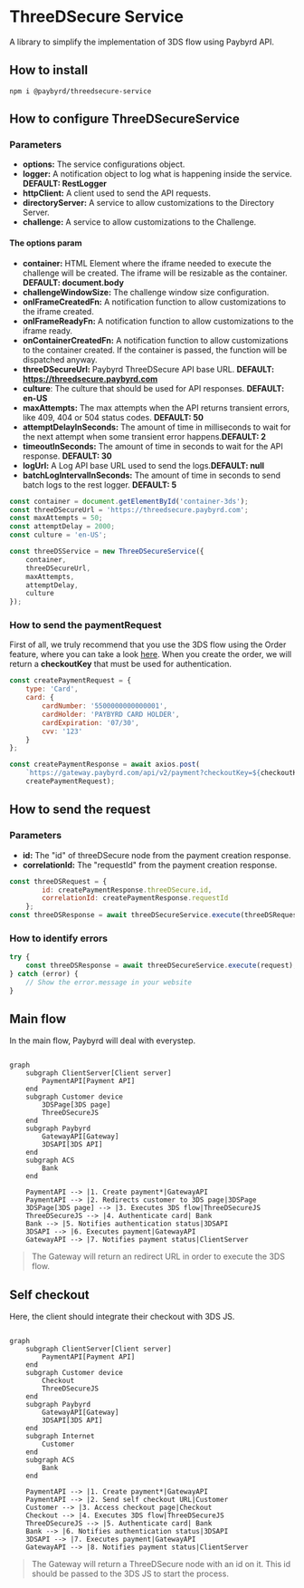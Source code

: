 # ThreeDSecure Service

A library to simplify the implementation of 3DS flow using Paybyrd API.

## How to install

```npm i @paybyrd/threedsecure-service```

## How to configure ThreeDSecureService

### Parameters

* **options:** The service configurations object.
* **logger:** A notification object to log what is happening inside the service. **DEFAULT: RestLogger**
* **httpClient:** A client used to send the API requests.
* **directoryServer:** A service to allow customizations to the Directory Server.
* **challenge:** A service to allow customizations to the Challenge.

#### The options param

* **container:** HTML Element where the iframe needed to execute the challenge will be created. The iframe will be resizable as the container. 
**DEFAULT: document.body**
* **challengeWindowSize:** The challenge window size configuration.
* **onIFrameCreatedFn:** A notification function to allow customizations to the iframe created.
* **onIFrameReadyFn:** A notification function to allow customizations to the iframe ready.
* **onContainerCreatedFn:** A notification function to allow customizations to the container created. If the container is passed, the function will be dispatched anyway.
* **threeDSecureUrl:** Paybyrd ThreeDSecure API base URL. **DEFAULT: https://threedsecure.paybyrd.com**
* **culture**: The culture that should be used for API responses. **DEFAULT: en-US**
* **maxAttempts:** The max attempts when the API returns transient errors, like 409, 404 or 504 status codes. **DEFAULT: 50**
* **attemptDelayInSeconds:** The amount of time in milliseconds to wait for the next attempt when some transient error happens.**DEFAULT: 2**
* **timeoutInSeconds:** The amount of time in seconds to wait for the API response. **DEFAULT: 30**
* **logUrl:** A Log API base URL used to send the logs.**DEFAULT: null**
* **batchLogIntervalInSeconds:** The amount of time in seconds to send batch logs to the rest logger. **DEFAULT: 5**


```js
const container = document.getElementById('container-3ds');
const threeDSecureUrl = 'https://threedsecure.paybyrd.com';
const maxAttempts = 50;
const attemptDelay = 2000;
const culture = 'en-US';

const threeDSService = new ThreeDSecureService({
    container,
    threeDSecureUrl,
    maxAttempts,
    attemptDelay,
    culture
});
```

### How to send the paymentRequest

First of all, we truly recommend that you use the 3DS flow using the Order feature, where you can take a look [here](https://docs.paybyrd.com/docs/hosted-form-v2). When you create the order, we will return a **checkoutKey** that must be used for authentication.

```js
const createPaymentRequest = {
    type: 'Card',
    card: {
        cardNumber: '5500000000000001',
        cardHolder: 'PAYBYRD CARD HOLDER',
        cardExpiration: '07/30',
        cvv: '123'
    }
};

const createPaymentResponse = await axios.post(
    `https://gateway.paybyrd.com/api/v2/payment?checkoutKey=${checkoutKey}`,
    createPaymentRequest);
```

## How to send the request

### Parameters
* **id:** The "id" of threeDSecure node from the payment creation response.
* **correlationId:** The "requestId" from the payment creation response.

```js
const threeDSRequest = {
        id: createPaymentResponse.threeDSecure.id,
        correlationId: createPaymentResponse.requestId
    };
const threeDSResponse = await threeDSecureService.execute(threeDSRequest);
```

### How to identify errors

```js
try {
    const threeDSResponse = await threeDSecureService.execute(request);
} catch (error) {
    // Show the error.message in your website
}
```

## Main flow

In the main flow, Paybyrd will deal with everystep.

```mermaid

graph
    subgraph ClientServer[Client server]
        PaymentAPI[Payment API]
    end
    subgraph Customer device
        3DSPage[3DS page]
        ThreeDSecureJS
    end
    subgraph Paybyrd
        GatewayAPI[Gateway]
        3DSAPI[3DS API]
    end
    subgraph ACS
        Bank
    end

    PaymentAPI --> |1. Create payment*|GatewayAPI
    PaymentAPI --> |2. Redirects customer to 3DS page|3DSPage
    3DSPage[3DS page] --> |3. Executes 3DS flow|ThreeDSecureJS
    ThreeDSecureJS --> |4. Authenticate card| Bank
    Bank --> |5. Notifies authentication status|3DSAPI
    3DSAPI --> |6. Executes payment|GatewayAPI
    GatewayAPI --> |7. Notifies payment status|ClientServer
```

> The Gateway will return an redirect URL in order to execute the 3DS flow.

## Self checkout

Here, the client should integrate their checkout with 3DS JS.

```mermaid

graph
    subgraph ClientServer[Client server]
        PaymentAPI[Payment API]
    end
    subgraph Customer device
        Checkout
        ThreeDSecureJS
    end
    subgraph Paybyrd
        GatewayAPI[Gateway]
        3DSAPI[3DS API]
    end
    subgraph Internet
        Customer
    end
    subgraph ACS
        Bank
    end

    PaymentAPI --> |1. Create payment*|GatewayAPI
    PaymentAPI --> |2. Send self checkout URL|Customer
    Customer --> |3. Access checkout page|Checkout
    Checkout --> |4. Executes 3DS flow|ThreeDSecureJS
    ThreeDSecureJS --> |5. Authenticate card| Bank
    Bank --> |6. Notifies authentication status|3DSAPI
    3DSAPI --> |7. Executes payment|GatewayAPI
    GatewayAPI --> |8. Notifies payment status|ClientServer
```

> The Gateway will return a ThreeDSecure node with an id on it.
> This id should be passed to the 3DS JS to start the process.